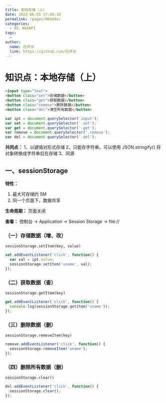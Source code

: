 ```yaml
---
title: 本地存储（上）
date: 2022-06-25 17:45:19
permalink: /pages/004d4e/
categories:
  - 05、WebAPI
tags:
  - 
author: 
  name: 白开水
  link: https://github.com/白开水
---
```

# 知识点：本地存储（上）

```html
<input type="text">
<button class="set">存储数据</button>
<button class="get">获取数据</button>
<button class="remove">删除数据</button>
<button class="del">清空所有数据</button>
```
```js
var ipt = document.querySelector('input');
var set = document.querySelector('.set');
var get = document.querySelector('.get');
var remove = document.querySelector('.remove');
var del = document.querySelector('.del');
```

**共同点：**
1、以键值对形式存储
2、只能存字符串。可以使用 JSON.stringify() 将对象转换成字符串后在存储
3、同源

## 一、sessionStorage

**特性：**
1. 最大可存储约 5M
2. 同一个页面下，数据共享

**生命周期：** 页面关闭

**查看：** 控制台 → Application → Session Storage → file://

### （一）存储数据（增、改）

`sessionStorage.setItem(key, value)`

```js
set.addEventListener('click', function() {
  var val = ipt.value;
  sessionStorage.setItem('uname', val);
});
```

### （二）获取数据（查）

`sessionStorage.getItem(key)`

```js
get.addEventListener('click', function() {
  console.log(sessionStorage.getItem('uname'));
});
```

### （三）删除数据（删）

`sessionStorage.removeItem(key)`

```js
remove.addEventListener('click', function() {
  sessionStorage.removeItem('uname');
});
```

### （四）删除所有数据（删）

`sessionStorage.clear()`

```js
del.addEventListener('click', function() {
  sessionStorage.clear();
});
```